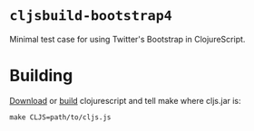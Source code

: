 # `cljsbuild-bootstrap4`

Minimal test case for using Twitter's Bootstrap in ClojureScript.

# Building

[Download](https://github.com/clojure/clojurescript/releases/latest)
or [build](https://clojurescript.org/community/building) clojurescript
and tell make where cljs.jar is:

    make CLJS=path/to/cljs.js


